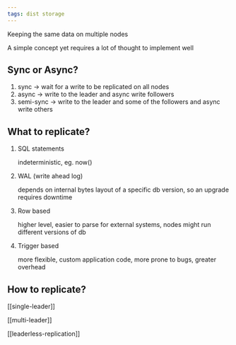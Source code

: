 ```yaml
---
tags: dist storage
---
```


Keeping the same data on multiple nodes 

A simple concept yet requires a lot of thought to implement well 

## Sync or Async?

1. sync -> wait for a write to be replicated on all nodes 
2. async -> write to the leader and async write followers  
3. semi-sync -> write to the leader and some of the followers and async write others 

## What to replicate?

1. SQL statements
   
   indeterministic, eg. now() 

2. WAL (write ahead log)
   
   depends on internal bytes layout of a specific db version, so an upgrade requires downtime 

3. Row based 
   
    higher level, easier to parse for external systems, nodes might run different versions of db

4. Trigger based 
   
   more flexible, custom application code, more prone to bugs, greater overhead 

## How to replicate?

[[single-leader]]

[[multi-leader]]

[[leaderless-replication]]